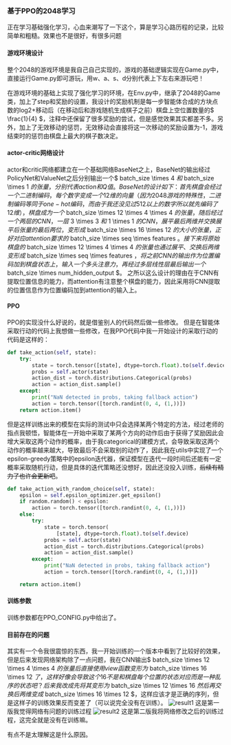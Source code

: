 ### 基于PPO的2048学习
正在学习基础强化学习，心血来潮写了一下这个，算是学习心路历程的记录，比较简单和粗糙。效果也不是很好，有很多问题

#### 游戏环境设计
整个2048的游戏环境是我自己自己实现的，游戏的基础逻辑实现在Game.py中，直接运行Game.py即可游玩，用w、a、s、d分别代表上下左右来游玩吧！

在游戏环境的基础上实现了强化学习的环境，在Env.py中，继承了2048的Game类，加上了step和奖励的设置，我设计的奖励机制是每一步智能体合成的方块点数的log2+移动后（在移动后和游戏随机生成棋子之前）棋盘上空位置数量的$ \frac{1}{4} $，注释中还保留了很多奖励的尝试，但是感觉效果其实都差不多。另外，加上了无效移动的惩罚，无效移动会直接将这一次移动的奖励设置为-1，游戏结束时的惩罚由棋盘上最大的棋子数决定。

#### actor-critic网络设计
actor和critic网络都建立在一个基础网络BaseNet之上，BaseNet的输出经过PolicyNet和ValueNet之后分别输出一个$ batch\_size \times 4 $和$ batch\_size \times 1 $的张量，分别代表action和Q值。
BaseNet的设计如下：
首先棋盘会经过一个二进制编码，每个数字变成一个12维的向量（因为2048游戏的特殊性，二进制编码等同于one-hot编码，而由于我还没见过512以上的数字所以就先编码了12维），棋盘成为一个$ batch\_size \times 12 \times 4 \times 4 $的张量，随后经过一个两层的CNN，一层$ 3 \times 3 $和$ 1 \times 1 $的CNN，展平最后两维并交换展平后张量的最后两位，变形成$ batch\_size \times 16 \times 12 $的大小的张量，正好对应attention要求的$ batch\_size \times seq \times features $。
接下来将原始棋盘的$ batch\_size \times 12 \times 4 \times 4 $的张量也通过展平、交换后两维变形成$ batch\_size \times seq \times features $，将之前CNN的输出作为位置编码加到棋盘状态上，输入一个多头注意力，再经过多层线性层最后输出一个$ batch\_size \times num\_hidden\_output $。
之所以这么设计的理由在于CNN有提取位置信息的能力，而attention有注意整个棋盘的能力，因此采用将CNN提取的位置信息作为位置编码加到attention的输入上。

#### PPO
PPO的实现没什么好说的，就是借鉴别人的代码然后做一些修改。
但是在智能体采取行动的代码上我想做一些修改，在我PPO代码中我一开始设计的采取行动的代码是这样的：
```python
def take_action(self, state):
    try:
        state = torch.tensor([state], dtype=torch.float).to(self.device)
        probs = self.actor(state)
        action_dist = torch.distributions.Categorical(probs)
        action = action_dist.sample()
    except:
        print("NaN detected in probs, taking fallback action")
        action = torch.tensor([torch.randint(0, 4, (1,))])
    return action.item()
```
但是这样训练出来的模型在实际的测试中只会选择某两个特定的方法，经过老师的指点我顿悟，智能体在一开始中采取了某两个方向的动作后由于获得了奖励因此会增大采取这两个动作的概率，由于我categorical的建模方式，会导致采取这两个动作的概率越来越大，导致最后不会采取别的动作了，因此我在utils中实现了一个epsilon-greedy策略中的epsilon迭代器，保证模型在迭代一段时间后还能有一定概率采取随机行动，但是具体的迭代策略还没想好，因此还没投入训练，~~后续有精力了也许会更新吧~~。
```python
def take_action_with_random_choice(self, state):
    epsilon = self.epsilon_optimizer.get_epsilon()
    if random.random() < epsilon:
        action = torch.tensor([torch.randint(0, 4, (1,))])
    else:
        try:
            state = torch.tensor(
                [state], dtype=torch.float).to(self.device)
            probs = self.actor(state)
            action_dist = torch.distributions.Categorical(probs)
            action = action_dist.sample()
        except:
            print("NaN detected in probs, taking fallback action")
            action = torch.tensor([torch.randint(0, 4, (1,))])

    return action.item()
```

#### 训练参数
训练参数都在PPO_CONFIG.py中给出了。

#### 目前存在的问题
其实有一个令我很震惊的东西，我一开始训练的一个版本中看到了比较好的效果，但是后来发现网络架构除了一点问题，我在CNN输出$ batch\_size \times 12 \times 4 \times 4 $的张量后直接使用view函数变形为$ batch\_size \times 16 \times 12 $了，这样好像会导致这个16不是和棋盘每个位置的状态对应而是一种乱序的状态吧？后来我改成先将其变形为$ batch\_size \times 12 \times 16 $然后再交换后两维变成$ batch\_size \times 16 \times 12 $，这样应该才是正确的序列，但是这样子的训练效果反而变差了（可以说完全没有在训练）。
![result1](main/result.png "result1")
这是第一版我觉得网络有问题的训练过程
![result2](main/result2.png "result2")
这是第二版我将网络修改之后的训练过程，这完全就是没有在训练嘛。

有点不是太理解这是什么原因。
